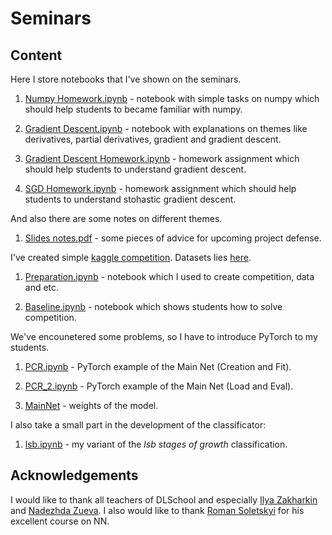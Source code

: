 # Seminars

## Content

Here I store notebooks that I've shown on the seminars.

1. [Numpy Homework.ipynb](Numpy%20Homework.ipynb) - notebook with simple tasks on numpy which should help students to became familiar with numpy.

2. [Gradient Descent.ipynb](Gradient%20Descent.ipynb) - notebook with explanations on themes like derivatives, partial derivatives, gradient and gradient descent.

3. [Gradient Descent Homework.ipynb](Gradient%20Descent%20Homework.ipynb) - homework assignment which should help students to understand gradient descent.

4. [SGD Homework.ipynb](SGD%20Homework.ipynb) - homework assignment which should help students to understand stohastic gradient descent.

And also there are some notes on different themes.

1. [Slides notes.pdf](Slides%20notes.pdf) - some pieces of advice for upcoming project defense.

I've created simple [kaggle competition](https://www.kaggle.com/c/multiclassification). Datasets lies [here](csv/.).

1. [Preparation.ipynb](Preparation.ipynb) - notebook which I used to create competition, data and etc.

2. [Baseline.ipynb](Baseline.ipynb) - notebook which shows students how to solve competition.

We've encounetered some problems, so I have to introduce PyTorch to my students.

1. [PCR.ipynb](PCR.ipynb) - PyTorch example of the Main Net (Creation and Fit).

2. [PCR_2.ipynb](PCR_2.ipynb) - PyTorch example of the Main Net (Load and Eval).

3. [MainNet](MainNet) - weights of the model.

I also take a small part in the development of the classificator:

1. [lsb.ipynb](lsb.ipynb) - my variant of the *lsb stages of growth* classification.

## Acknowledgements

I would like to thank all teachers of DLSchool and especially [Ilya Zakharkin](https://github.com/izaharkin) and [Nadezhda Zueva](https://github.com/nestyme). I also would like to thank [Roman Soletskyi](https://github.com/romasoletskyi) for his excellent course on NN.
